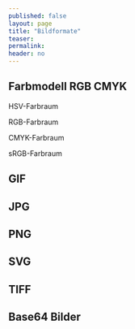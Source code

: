 ```yaml
---
published: false
layout: page
title: "Bildformate"
teaser: 
permalink:
header: no
---
```


## Farbmodell RGB CMYK

HSV-Farbraum

RGB-Farbraum

CMYK-Farbraum

sRGB-Farbraum




## GIF
## JPG
## PNG
## SVG
## TIFF
## Base64 Bilder